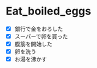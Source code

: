 # Eat_boiled_eggs  
- [x] 銀行で金をおろした  
- [x] スーパーで卵を買った  
- [x] 腹筋を開始した  
- [x] 卵を洗う  
- [x] お湯を沸かす  
